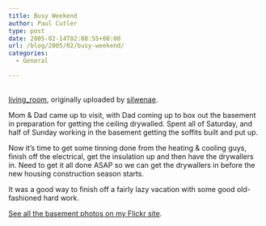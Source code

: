 ```yaml
---
title: Busy Weekend
author: Paul Cutler
type: post
date: 2005-02-14T02:08:55+00:00
url: /blog/2005/02/busy-weekend/
categories:
  - General

---
```

<div class="flickr-frame">
  <a href="http://www.flickr.com/photos/silwenae/4758722/" title="photo sharing"><img src="https://i2.wp.com/photos4.flickr.com/4758722_636d74c0a1.jpg?w=700" class="flickr-photo" alt="" data-recalc-dims="1" /></a><br /> <br /> <span class="flickr-caption"><a href="http://www.flickr.com/photos/silwenae/4758722/">living_room</a>, originally uploaded by <a href="http://www.flickr.com/people/silwenae/">silwenae</a>.</span>
</div>

<p class="flickr-yourcomment">
  Mom & Dad came up to visit, with Dad coming up to box out the basement in preparation for getting the ceiling drywalled. Spent all of Saturday, and half of Sunday working in the basement getting the soffits built and put up.
</p>

Now it&#8217;s time to get some tinning done from the heating & cooling guys, finish off the electrical, get the insulation up and then have the drywallers in. Need to get it all done ASAP so we can get the drywallers in before the new housing construction season starts. 

It was a good way to finish off a fairly lazy vacation with some good old-fashioned hard work.

[See all the basement photos on my Flickr site][1].

 [1]: http://www.flickr.com/photos/silwenae/sets/119714/